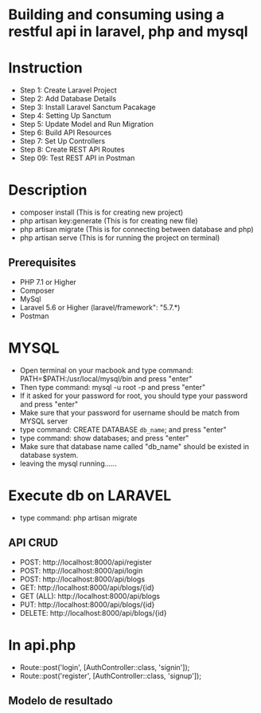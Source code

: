 # Building and consuming using a restful api in laravel, php and mysql

# Instruction
- Step 1: Create Laravel Project
- Step 2: Add Database Details
- Step 3: Install Laravel Sanctum Pacakage
- Step 4: Setting Up Sanctum
- Step 5: Update Model and Run Migration
- Step 6: Build API Resources
- Step 7: Set Up Controllers
- Step 8: Create REST API Routes
- Step 09: Test REST API in Postman

# Description
- composer install (This is for creating new project)
- php artisan key:generate  (This is for creating new file)
- php artisan migrate (This is for connecting between database and php)
- php artisan serve (This is for running the project on terminal)

## Prerequisites
- PHP 7.1 or Higher
- Composer
- MySql
- Laravel 5.6 or Higher (laravel/framework": "5.7.*)
- Postman

# MYSQL

- Open terminal on your macbook and type command: PATH=$PATH:/usr/local/mysql/bin and press "enter"
- Then type command: mysql -u root -p and press "enter"
- If it asked for your password for root, you should type your password and press "enter"
- Make sure that your password for username should be match from MYSQL server
- type command: CREATE DATABASE `db_name`; and press "enter"
- type command: show databases; and press "enter"
- Make sure that database name called "db_name" should be existed in database system.
- leaving the mysql running......

# Execute db on LARAVEL
- type command: php artisan migrate

## API CRUD
- POST: http://localhost:8000/api/register
- POST: http://localhost:8000/api/login
- POST: http://localhost:8000/api/blogs
- GET: http://localhost:8000/api/blogs/{id}
- GET (ALL): http://localhost:8000/api/blogs
- PUT: http://localhost:8000/api/blogs/{id}
- DELETE: http://localhost:8000/api/blogs/{id}

# In api.php
- Route::post('login', [AuthController::class, 'signin']);
- Route::post('register', [AuthController::class, 'signup']);

## Modelo de resultado
